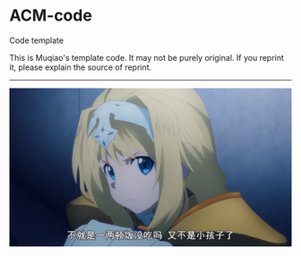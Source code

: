 # ACM-code
Code template


This is Muqiao's template code. It may not be purely original. If you reprint it, please explain the source of reprint.

----------------------------------------------------------------------------------------------------------------------

![Image Text](https://github.com/Mumuqiao/ACM-code/blob/master/Alice.png)

 
